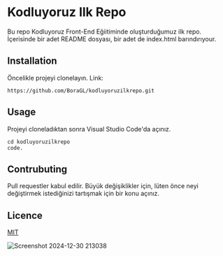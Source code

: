 # Kodluyoruz Ilk Repo
Bu repo Kodluyoruz Front-End Eğiitiminde oluşturduğumuz ilk repo. İçerisinde bir adet README dosyası, bir adet de index.html barındırıyour.

## Installation
Öncelikle projeyi clonelayın. Link:  [](https://github.com/BoraGL/kodluyoruzilkrepo.git)
```
https://github.com/BoraGL/kodluyoruzilkrepo.git
```
## Usage
Projeyi cloneladıktan sonra Visual Studio Code'da açınız.
```linux
cd kodluyoruzilkrepo
code. 
```
## Contrubuting
Pull requestler kabul edilir. Büyük değişiklikler için, lüten önce neyi değiştirmek istediğinizi tartışmak için bir konu açınız.
## Licence
[MIT](https://choosealicense.com/licenses/mit/)

![Screenshot 2024-12-30 213038](https://github.com/user-attachments/assets/02ed914a-5d43-4b35-863f-037d0acd7b1d)
